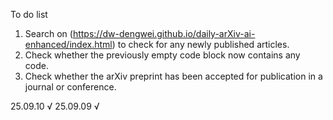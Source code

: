 To do list
1. Search on (https://dw-dengwei.github.io/daily-arXiv-ai-enhanced/index.html) to check for any newly published articles.
2. Check whether the previously empty code block now contains any code.
3. Check whether the arXiv preprint has been accepted for publication in a journal or conference.


25.09.10 √
25.09.09 √

